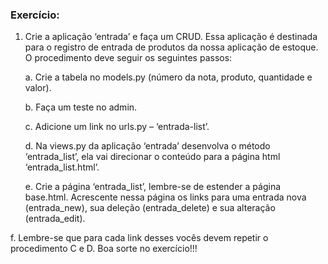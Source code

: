 ### Exercício:
1. Crie a aplicação ‘entrada’ e faça um CRUD. Essa aplicação é destinada
para o registro de entrada de produtos da nossa aplicação de estoque.
O procedimento deve seguir os seguintes passos:
   
   
    a. Crie a tabela no models.py (número da nota, produto, quantidade e
    valor).
    
    b. Faça um teste no admin.
    
    c. Adicione um link no urls.py – ‘entrada-list’.
    
    d. Na views.py da aplicação ‘entrada’ desenvolva o método
    ‘entrada_list’, ela vai direcionar o conteúdo para a página html
    ‘entrada_list.html’.
    
    e. Crie a página ‘entrada_list’, lembre-se de estender a página
    base.html. Acrescente nessa página os links para uma entrada nova
    (entrada_new), sua deleção (entrada_delete) e sua alteração
    (entrada_edit).

f. Lembre-se que para cada link desses vocês devem repetir o procedimento
C e D.
Boa sorte no exercício!!!
